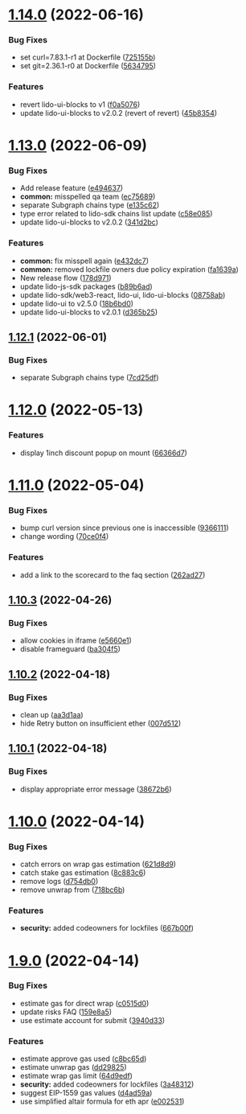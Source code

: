 # [1.14.0](https://github.com/lidofinance/staking-widget-ts/compare/1.13.0...1.14.0) (2022-06-16)


### Bug Fixes

* set curl=7.83.1-r1 at Dockerfile ([725155b](https://github.com/lidofinance/staking-widget-ts/commit/725155b7acdf58b3399db33846a37bf203607d13))
* set git=2.36.1-r0 at Dockerfile ([5634795](https://github.com/lidofinance/staking-widget-ts/commit/56347957928e7de63d3c8f80b2c19de3e280dcd4))


### Features

* revert lido-ui-blocks to v1 ([f0a5076](https://github.com/lidofinance/staking-widget-ts/commit/f0a507693761be9b987463f53353bdba6a405cf9))
* update lido-ui-blocks to v2.0.2 (revert of revert) ([45b8354](https://github.com/lidofinance/staking-widget-ts/commit/45b8354e0e27b9e1798b585014ab5508faa5ef9b))



# [1.13.0](https://github.com/lidofinance/staking-widget-ts/compare/1.12.1...1.13.0) (2022-06-09)


### Bug Fixes

* Add release feature ([e494637](https://github.com/lidofinance/staking-widget-ts/commit/e4946379326a372e0fe057d84f8c65e725c400a2))
* **common:** misspelled qa team ([ec75689](https://github.com/lidofinance/staking-widget-ts/commit/ec756895a38acd067fe2ead9818bc575d8fdfbc9))
* separate Subgraph chains type ([e135c62](https://github.com/lidofinance/staking-widget-ts/commit/e135c62162e5427947049d9da534deb47612915e))
* type error related to lido-sdk chains list update ([c58e085](https://github.com/lidofinance/staking-widget-ts/commit/c58e085d56131fd087384676acd284e5958a1af4))
* update lido-ui-blocks to v2.0.2 ([341d2bc](https://github.com/lidofinance/staking-widget-ts/commit/341d2bcac968ad3dcf1cfa5f257e8947db0aa31f))


### Features

* **common:** fix misspell again ([e432dc7](https://github.com/lidofinance/staking-widget-ts/commit/e432dc7e9a18e5dbc3742964657e902c2075cdbf))
* **common:** removed lockfile ovners due policy expiration ([fa1639a](https://github.com/lidofinance/staking-widget-ts/commit/fa1639af90cc159b5d0608c9f0af53c005117a36))
* New release flow ([178d971](https://github.com/lidofinance/staking-widget-ts/commit/178d971cbd34c4e228c10434e685040c09c1b9e0))
* update lido-js-sdk packages ([b89b6ad](https://github.com/lidofinance/staking-widget-ts/commit/b89b6ad49e9eaddc7208c58eaac16e3aa38a0fe1))
* update lido-sdk/web3-react, lido-ui, lido-ui-blocks ([08758ab](https://github.com/lidofinance/staking-widget-ts/commit/08758ab371ed15f4f71c3b4373bf44c4dc61528c))
* update lido-ui to v2.5.0 ([18b6bd0](https://github.com/lidofinance/staking-widget-ts/commit/18b6bd0009639f49c735b4784d465fbd5657db31))
* update lido-ui-blocks to v2.0.1 ([d365b25](https://github.com/lidofinance/staking-widget-ts/commit/d365b2519b6490575aa514e0756b37d313932368))



## [1.12.1](https://github.com/lidofinance/staking-widget-ts/compare/1.12.0...1.12.1) (2022-06-01)


### Bug Fixes

* separate Subgraph chains type ([7cd25df](https://github.com/lidofinance/staking-widget-ts/commit/7cd25dfda36860b71e3c782b80eca1e7d7564c38))



# [1.12.0](https://github.com/lidofinance/staking-widget-ts/compare/1.11.0...1.12.0) (2022-05-13)


### Features

* display 1inch discount popup on mount ([66366d7](https://github.com/lidofinance/staking-widget-ts/commit/66366d710b7900a65b900a0741672785c77f8291))



# [1.11.0](https://github.com/lidofinance/staking-widget-ts/compare/1.10.3...1.11.0) (2022-05-04)


### Bug Fixes

* bump curl version since previous one is inaccessible ([9366111](https://github.com/lidofinance/staking-widget-ts/commit/93661118725dddc5333453b5a672b24a8b4c022b))
* change wording ([70ce0f4](https://github.com/lidofinance/staking-widget-ts/commit/70ce0f4241f3867a07ec6b33cbeee58b3e26101d))


### Features

* add a link to the scorecard to the faq section ([262ad27](https://github.com/lidofinance/staking-widget-ts/commit/262ad275ded586cc6096ecef67830503f3fa0d6e))



## [1.10.3](https://github.com/lidofinance/staking-widget-ts/compare/1.10.2...1.10.3) (2022-04-26)


### Bug Fixes

* allow cookies in iframe ([e5660e1](https://github.com/lidofinance/staking-widget-ts/commit/e5660e12644bd533bffaa5fc88d8036647a42f22))
* disable frameguard ([ba304f5](https://github.com/lidofinance/staking-widget-ts/commit/ba304f5c863f82e77e047e5d86414375b12a40a2))



## [1.10.2](https://github.com/lidofinance/staking-widget-ts/compare/1.10.1...1.10.2) (2022-04-18)


### Bug Fixes

* clean up ([aa3d1aa](https://github.com/lidofinance/staking-widget-ts/commit/aa3d1aacd4abbc4d3eeb8448d0d6f47690ee8f3d))
* hide Retry button on insufficient ether ([007d512](https://github.com/lidofinance/staking-widget-ts/commit/007d512a8a5057d0b2c7dcdf718fcd67381d5381))



## [1.10.1](https://github.com/lidofinance/staking-widget-ts/compare/1.10.0...1.10.1) (2022-04-18)


### Bug Fixes

* display appropriate error message ([38672b6](https://github.com/lidofinance/staking-widget-ts/commit/38672b6420765966d30f85b94abd0d8efe7ce45d))



# [1.10.0](https://github.com/lidofinance/staking-widget-ts/compare/1.9.0...1.10.0) (2022-04-14)


### Bug Fixes

* catch errors on wrap gas estimation ([621d8d9](https://github.com/lidofinance/staking-widget-ts/commit/621d8d9337084813b3dc83ac59d9044c81f2fb90))
* catch stake gas estimation ([8c883c6](https://github.com/lidofinance/staking-widget-ts/commit/8c883c60789a12f0b97609cebc0f292b2b11a134))
* remove logs ([d754db0](https://github.com/lidofinance/staking-widget-ts/commit/d754db0d760dbf6d09014d45da16b3fbd2498e4f))
* remove unwrap from ([718bc6b](https://github.com/lidofinance/staking-widget-ts/commit/718bc6b5b20c6ec45548e2de1e4b53d97b88ac2a))


### Features

* **security:** added codeowners for lockfiles ([667b00f](https://github.com/lidofinance/staking-widget-ts/commit/667b00feb36f50ee530fd4e8227ebb664e499d89))



# [1.9.0](https://github.com/lidofinance/staking-widget-ts/compare/1.8.1...1.9.0) (2022-04-14)


### Bug Fixes

* estimate gas for direct wrap ([c0515d0](https://github.com/lidofinance/staking-widget-ts/commit/c0515d0583c72b9c0aceb7b9f6abfa967339b49c))
* update risks FAQ ([159e8a5](https://github.com/lidofinance/staking-widget-ts/commit/159e8a5910e4199c1bafdfc8f800eb5369f57390))
* use estimate account for submit ([3940d33](https://github.com/lidofinance/staking-widget-ts/commit/3940d331328638bdebe9953601220072f943df17))


### Features

* estimate approve gas used ([c8bc65d](https://github.com/lidofinance/staking-widget-ts/commit/c8bc65d781d61b5ce10a0e30f69e99a8a6821a9d))
* estimate unwrap gas ([dd29825](https://github.com/lidofinance/staking-widget-ts/commit/dd298257ee4c5649a1e66f9d37cf97e8b3967412))
* estimate wrap gas limit ([64d9edf](https://github.com/lidofinance/staking-widget-ts/commit/64d9edf3f7ecc4b6a73cf6c12dee0065e8bce7e9))
* **security:** added codeowners for lockfiles ([3a48312](https://github.com/lidofinance/staking-widget-ts/commit/3a48312bd88d6aa9963f4dc57d5db9bb96ff950e))
* suggest EIP-1559 gas values ([d4ad59a](https://github.com/lidofinance/staking-widget-ts/commit/d4ad59a24bb1b1615f5a0339c7627948ce6c2f34))
* use simplified altair formula for eth apr ([e002531](https://github.com/lidofinance/staking-widget-ts/commit/e002531ffb8fc223fa4405059370bc5850b8bfa4))



